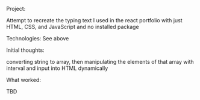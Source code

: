 Project:

Attempt to recreate the typing text I used in the react portfolio with just HTML, CSS, and JavaScript and no installed package

Technologies: See above

Initial thoughts:

converting string to array, then manipulating the elements of that array with interval and input into HTML dynamically

What worked:

TBD
